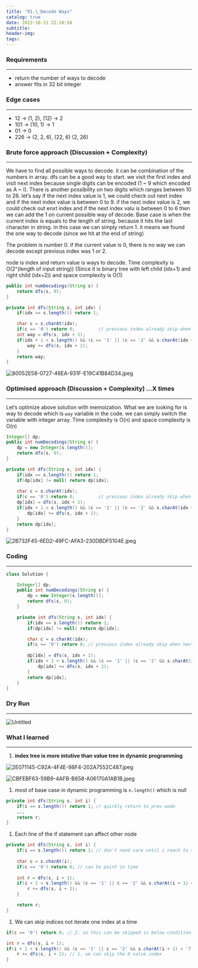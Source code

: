 ```yaml
---
title: "91.\_Decode Ways"
catalog: true
date: 2022-10-21 22:10:58
subtitle:
header-img:
tags:
---
```

### **Requirements**

---

- return the number of ways to decode
- answer fits in 32 bit integer

### **Edge cases**

---

- 12 → (1, 2), (12) → 2
- 101 → (10, 1) → 1
- 01 → 0
- 226 → (2, 2, 6), (22, 6) (2, 26)

### **Brute force approach (Discussion + Complexity)**

---

We have to find all possible ways to decode. it can be combination of the numbers in array. dfs can be a good way to start. we visit the first index and visit next index because single digits can be encoded (1 ~ 9 which encoded as A ~ I). There is another possibility on two digits which ranges between 10 to 26. let’s say if the next index value is 1, we could check out next index and if the next index value is between 0 to 9. if the next index value is 2, we could check out enxt index and if the next index valu is between 0 to 6 then we can add the 1 on current possible way of decode. Base case is when the current index is equals to the length of string. because it hits the last character in string. in this case we can simply return 1. it means we found the one way to decode (since we hit at the end of string)

The problem is number 0. if the current value is 0, there is no way we can decode except previous index was 1 or 2. 

node is index and return value is ways to decode. Time complexity is O(2^(length of input string)) (Since it is binary tree with left child (idx+1) and right child (idx+2)) and space complexity is O(1)

```java
public int numDecodings(String s) {
	return dfs(s, 0);	
}

private int dfs(String s, int idx) {
	if(idx == s.length()) return 1;

	char c = s.charAt(idx);
	if(c == '0') return 0;         // previous index already skip when next value is 0 (only when previous index value was 1 or 2)
	int way = dfs(s, idx + 1);
	if(idx + 1 < s.length() && (c == '1' || (c == '2' && s.charAt(idx + 1) <= '6'))) {
		way += dfs(s, idx + 2);
	}
	return way;
}
```

![80052E58-0727-46EA-931F-E19C41B84D34.jpeg](https://s3-us-west-2.amazonaws.com/secure.notion-static.com/cebad307-3c23-4143-b139-e2965a94dcbe/80052E58-0727-46EA-931F-E19C41B84D34.jpeg)

### **Optimised approach (Discussion + Complexity) …X times**

---

Let’s optimize above solution with memoization. What we are looking for is way to decode which is `way` variable in the code. we can simply switch the variable with integer array. Time complexity is O(n) and space complexity is O(n)

```java
Integer[] dp;
public int numDecodings(String s) {
	dp = new Integer[s.length()];
	return dfs(s, 0);	
}

private int dfs(String s, int idx) {
	if(idx == s.length()) return 1;
	if(dp[idx] != null) return dp[idx];
	
	char c = s.charAt(idx);
	if(c == '0') return 0;         // previous index already skip when next value is 0 (only when previous index value was 1 or 2)
	dp[idx] = dfs(s, idx + 1);
	if(idx + 1 < s.length() && (c == '1' || (c == '2' && s.charAt(idx + 1) <= '6'))) {
		dp[idx] += dfs(s, idx + 2);
	}
	return dp[idx];
}
```

![2B732F45-6ED2-49FC-AFA3-230DBDF5104E.jpeg](https://s3-us-west-2.amazonaws.com/secure.notion-static.com/caf6b618-6234-4ed1-b6c1-a800db88786c/2B732F45-6ED2-49FC-AFA3-230DBDF5104E.jpeg)

### **Coding**

---

```java
class Solution {

    Integer[] dp;
    public int numDecodings(String s) {
        dp = new Integer[s.length()];
        return dfs(s, 0);	
    }

    private int dfs(String s, int idx) {
        if(idx == s.length()) return 1;
        if(dp[idx] != null) return dp[idx];

        char c = s.charAt(idx);
        if(c == '0') return 0; // previous index already skip when next value is 0 (only when previous index value was 1 or 2)
        
        dp[idx] = dfs(s, idx + 1);
        if(idx + 1 < s.length() && (c == '1' || (c == '2' && s.charAt(idx + 1) <= '6'))) {
            dp[idx] += dfs(s, idx + 2);
        }
        return dp[idx];
    }
}
```

### **Dry Run**

---

![Untitled](https://s3-us-west-2.amazonaws.com/secure.notion-static.com/72dc8806-c7af-4960-b0b0-47d426ad8e9d/Untitled.png)

### What I learned

---

1. **index tree is more intutive than value tree in dynamic programming**

![2E071145-C92A-4F4E-98F4-202A7552C487.jpeg](https://s3-us-west-2.amazonaws.com/secure.notion-static.com/e94b726b-33d6-4e4f-acf7-aaa24689d88a/2E071145-C92A-4F4E-98F4-202A7552C487.jpeg)

![CBFEBF63-59B9-4AFB-B658-A06170A1AB1B.jpeg](https://s3-us-west-2.amazonaws.com/secure.notion-static.com/8b28c4bc-99ac-4c32-b9f9-9a239f25755c/CBFEBF63-59B9-4AFB-B658-A06170A1AB1B.jpeg)

1. most of base case in dynamic programming is `n.length()` which is null 

```java
private int dfs(String s, int i) {
    if(i == s.length()) return 1; // quickly return to prev node
    ...
    return r;
}
```

1. Each line of the if statement can affect other node

```java
private int dfs(String s, int i) {
    if(i == s.length()) return 1; // don't need care until i reach to the length
    
    char c = s.charAt(i);
    if(c == '0') return 0; // can be point in time        
    
    int r = dfs(s, i + 1); 
    if(i + 1 < s.length() && (c == '1' || c == '2' && s.charAt(i + 1) < '7')) { // can't be higher than length anyway
        r += dfs(s, i + 2);
    }

    return r;
}
```

1. We can skip indices not iterate one index at a time

```java
if(c == '0') return 0; // 2. so this can be skipped in below condition!

int r = dfs(s, i + 1); 
if(i + 1 < s.length() && (c == '1' || c == '2' && s.charAt(i + 1) < '7')) { // can't be higher than length anyway
    r += dfs(s, i + 2); // 1. we can skip the 0 value index
}
```
